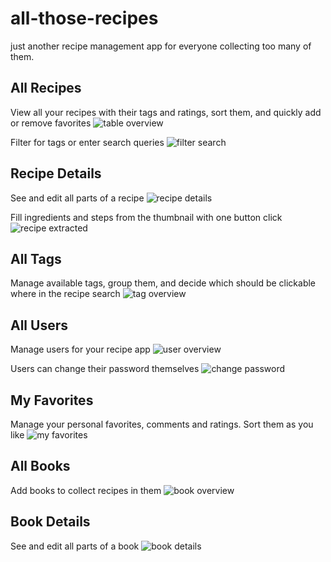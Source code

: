 # all-those-recipes
just another recipe management app for everyone collecting too many of them.

## All Recipes
View all your recipes with their tags and ratings, sort them, and quickly add or remove favorites
![table overview](imgs/recipes.png)

Filter for tags or enter search queries
![filter search](imgs/filter.png)

## Recipe Details
See and edit all parts of a recipe
![recipe details](imgs/recipe.png)

Fill ingredients and steps from the thumbnail with one button click
![recipe extracted](imgs/recipe-extracted.png)

## All Tags
Manage available tags, group them, and decide which should be clickable where in the recipe search
![tag overview](imgs/tags.png)

## All Users
Manage users for your recipe app
![user overview](imgs/users.png)

Users can change their password themselves
![change password](imgs/change-pw.png)

## My Favorites
Manage your personal favorites, comments and ratings. Sort them as you like
![my favorites](imgs/favs.png)

## All Books
Add books to collect recipes in them
![book overview](imgs/books.png)

## Book Details
See and edit all parts of a book
![book details](imgs/book.png)